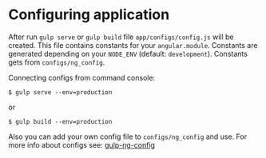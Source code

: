 # Configuring application

After run `gulp serve` or `gulp build` file `app/configs/config.js` will be created. This file contains constants for your `angular.module`.
Constants are generated depending on your `NODE_ENV` (default: `development`). Constants gets from `configs/ng_config`.

Connecting configs from command console:

```
$ gulp serve --env=production
```

or

```
$ gulp build --env=production
```

Also you can add your own config file to `configs/ng_config` and use. For more info about configs see: [gulp-ng-config](https://www.npmjs.com/package/gulp-ng-config)
